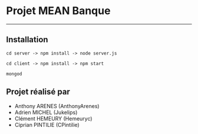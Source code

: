 # Projet MEAN Banque
___
## Installation
```
cd server -> npm install -> node server.js
```
```
cd client -> npm install -> npm start
```
```
mongod
```

## Projet réalisé par

* Anthony ARENES (AnthonyArenes)
* Adrien MICHEL (Jukelips)
* Clément HEMEURY (Hemeuryc)
* Ciprian PINTILIE (CPintilie)
